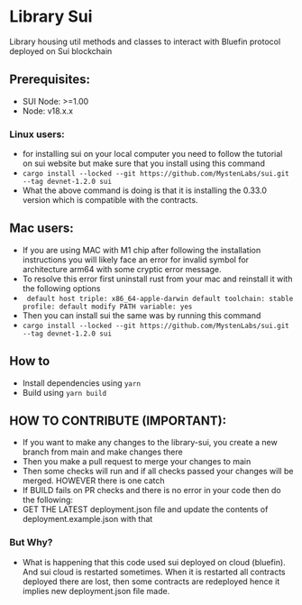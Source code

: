# Library Sui

Library housing util methods and classes to interact with Bluefin protocol deployed on Sui
blockchain

## Prerequisites:

-   SUI Node: >=1.00
-   Node: v18.x.x

### Linux users:

-   for installing sui on your local computer you need to follow the tutorial on sui
    website but make sure that you install using this command
-   `cargo install --locked --git https://github.com/MystenLabs/sui.git --tag devnet-1.2.0 sui`
-   What the above command is doing is that it is installing the 0.33.0 version which is
    compatible with the contracts.

## Mac users:

-   If you are using MAC with M1 chip after following the installation instructions you
    will likely face an error for invalid symbol for architecture arm64 with some cryptic
    error message.
-   To resolve this error first uninstall rust from your mac and reinstall it with the
    following options
-   ` default host triple: x86_64-apple-darwin default toolchain: stable profile: default modify PATH variable: yes`
-   Then you can install sui the same was by running this command
-   `cargo install --locked --git https://github.com/MystenLabs/sui.git --tag devnet-1.2.0 sui`

## How to

-   Install dependencies using `yarn`
-   Build using `yarn build`

## HOW TO CONTRIBUTE (IMPORTANT):

-   If you want to make any changes to the library-sui, you create a new branch from main
    and make changes there
-   Then you make a pull request to merge your changes to main
-   Then some checks will run and if all checks passed your changes will be merged.
    HOWEVER there is one catch
-   If BUILD fails on PR checks and there is no error in your code then do the following:
-   GET THE LATEST deployment.json file and update the contents of deployment.example.json
    with that

### But Why?

-   What is happening that this code used sui deployed on cloud (bluefin). And sui cloud
    is restarted sometimes. When it is restarted all contracts deployed there are lost,
    then some contracts are redeployed hence it implies new deployment.json file made.
